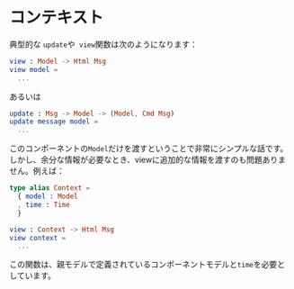 # コンテキスト

典型的な `update`や` view`関数は次のようになります：

```elm
view : Model -> Html Msg
view model =
  ...
```

あるいは

```elm
update : Msg -> Model -> (Model, Cmd Msg)
update message model =
  ...
```

このコンポーネントの`Model`だけを渡すということで非常にシンプルな話です。しかし、余分な情報が必要なとき、viewに追加的な情報を渡すのも問題ありません。例えば：

```elm
type alias Context =
  { model : Model
  , time : Time
  }

view : Context -> Html Msg
view context =
  ...
```

この関数は、親モデルで定義されているコンポーネントモデルと`time`を必要としています。

